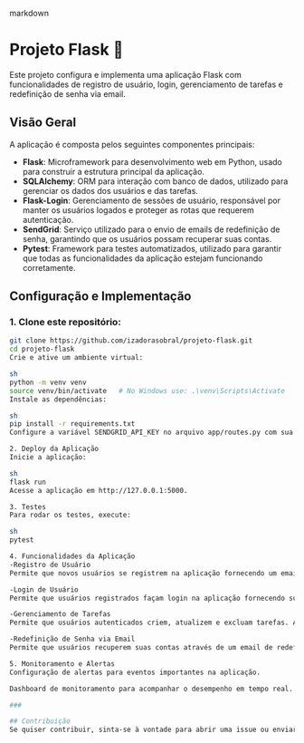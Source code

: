 markdown
# Projeto Flask 🚀

Este projeto configura e implementa uma aplicação Flask com funcionalidades de registro de usuário, login, gerenciamento de tarefas e redefinição de senha via email.

## Visão Geral

A aplicação é composta pelos seguintes componentes principais:
- **Flask**: Microframework para desenvolvimento web em Python, usado para construir a estrutura principal da aplicação.
- **SQLAlchemy**: ORM para interação com banco de dados, utilizado para gerenciar os dados dos usuários e das tarefas.
- **Flask-Login**: Gerenciamento de sessões de usuário, responsável por manter os usuários logados e proteger as rotas que requerem autenticação.
- **SendGrid**: Serviço utilizado para o envio de emails de redefinição de senha, garantindo que os usuários possam recuperar suas contas.
- **Pytest**: Framework para testes automatizados, utilizado para garantir que todas as funcionalidades da aplicação estejam funcionando corretamente.


## Configuração e Implementação

### 1. Clone este repositório:
   ```sh
   git clone https://github.com/izadorasobral/projeto-flask.git
   cd projeto-flask
Crie e ative um ambiente virtual:

sh
python -m venv venv
source venv/bin/activate   # No Windows use: .\venv\Scripts\Activate
Instale as dependências:

sh
pip install -r requirements.txt
Configure a variável SENDGRID_API_KEY no arquivo app/routes.py com sua chave de API do SendGrid.

2. Deploy da Aplicação
Inicie a aplicação:

sh
flask run
Acesse a aplicação em http://127.0.0.1:5000.

3. Testes
Para rodar os testes, execute:

sh
pytest

4. Funcionalidades da Aplicação
-Registro de Usuário
Permite que novos usuários se registrem na aplicação fornecendo um email e uma senha.

-Login de Usuário
Permite que usuários registrados façam login na aplicação fornecendo suas credenciais.

-Gerenciamento de Tarefas
Permite que usuários autenticados criem, atualizem e excluam tarefas. As tarefas são associadas ao usuário que as criou.

-Redefinição de Senha via Email
Permite que usuários recuperem suas contas através de um email de redefinição de senha enviado pelo SendGrid.

5. Monitoramento e Alertas
Configuração de alertas para eventos importantes na aplicação.

Dashboard de monitoramento para acompanhar o desempenho em tempo real.

 ### 

## Contribuição
Se quiser contribuir, sinta-se à vontade para abrir uma issue ou enviar um pull request!
